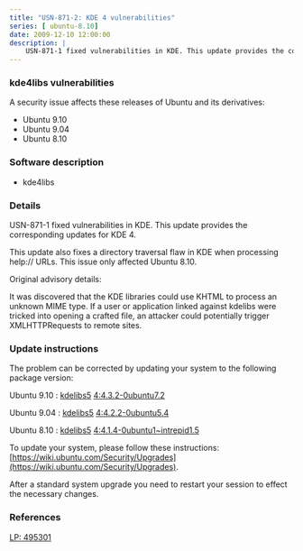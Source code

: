 ```yaml
---
title: "USN-871-2: KDE 4 vulnerabilities"
series: [ ubuntu-8.10]
date: 2009-12-10 12:00:00
description: |
    USN-871-1 fixed vulnerabilities in KDE. This update provides the corresponding updates for KDE 4.
--- 
```

 
### kde4libs vulnerabilities

A security issue affects these releases of Ubuntu and its derivatives:

* Ubuntu 9.10
* Ubuntu 9.04
* Ubuntu 8.10

### Software description

* kde4libs 

### Details

USN-871-1 fixed vulnerabilities in KDE. This update provides the corresponding updates for KDE 4.

This update also fixes a directory traversal flaw in KDE when processing help:// URLs. This issue only affected Ubuntu 8.10.

Original advisory details:

 It was discovered that the KDE libraries could use KHTML to process an unknown MIME type. If a user or application linked against kdelibs were tricked into opening a crafted file, an attacker could potentially trigger XMLHTTPRequests to remote sites. 

### Update instructions

The problem can be corrected by updating your system to the following package version:

Ubuntu 9.10
 : [kdelibs5](https://launchpad.net/ubuntu/+source/kde4libs) <span> [4:4.3.2-0ubuntu7.2](https://launchpad.net/ubuntu/+source/kde4libs/4:4.3.2-0ubuntu7.2) </span> 

Ubuntu 9.04
 : [kdelibs5](https://launchpad.net/ubuntu/+source/kde4libs) <span> [4:4.2.2-0ubuntu5.4](https://launchpad.net/ubuntu/+source/kde4libs/4:4.2.2-0ubuntu5.4) </span> 

Ubuntu 8.10
 : [kdelibs5](https://launchpad.net/ubuntu/+source/kde4libs) <span> [4:4.1.4-0ubuntu1~intrepid1.5](https://launchpad.net/ubuntu/+source/kde4libs/4:4.1.4-0ubuntu1~intrepid1.5) </span> 

To update your system, please follow these instructions: [https://wiki.ubuntu.com/Security/Upgrades](https://wiki.ubuntu.com/Security/Upgrades).

After a standard system upgrade you need to restart your session to effect the necessary changes. 

### References

 [LP: 495301](https://launchpad.net/bugs/495301)
 
